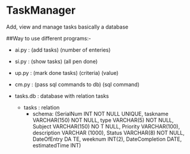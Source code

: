 # TaskManager
Add, view and manage tasks basically a database 

##Way to use different programs:-
* ai.py : (add tasks) (number of enteries)
* si.py : (show tasks)  (all pen done) 
* up.py : (mark done tasks) (criteria) (value)
* cm.py : (pass sql commands to db) (sql command) 


* tasks.db : database with relation tasks
    * tasks : relation 
        * schema: (SerialNum INT NOT NULL UNIQUE, taskname VARCHAR(150) NOT NULL, type VARCHAR(5) NOT NULL, Subject VARCHAR(150) NO T NULL, Priority VARCHAR(100), description VARCHAR (1000), Status VARCHAR(8) NOT NULL, DateOfEntry DA TE, weeknum INT(2), DateCompletion DATE, estimatedTime INT)
